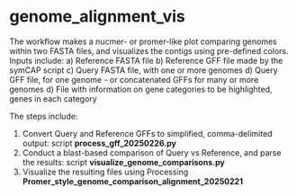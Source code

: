 # genome_alignment_vis

The workflow makes a nucmer- or promer-like plot comparing genomes within two FASTA files, and visualizes the contigs using pre-defined colors.
Inputs include:
  a) Reference FASTA file
  b) Reference GFF file made by the symCAP script
  c) Query FASTA file, with one or more genomes
  d) Query GFF file, for one genome - or concatenated GFFs for many or more genomes
  d) File with information on gene categories to be highlighted, genes in each category

The steps include:
  1) Convert Query and Reference GFFs to simplified, comma-delimited output: script **process_gff_20250226.py**
  2) Conduct a blast-based comparison of Query vs Reference, and parse the results: script **visualize_genome_comparisons.py**
  3) Visualize the resulting files using Processing **Promer_style_genome_comparison_alignment_20250221**


